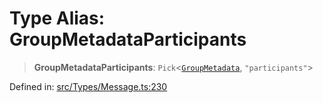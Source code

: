 # Type Alias: GroupMetadataParticipants

> **GroupMetadataParticipants**: `Pick`\<[`GroupMetadata`](../interfaces/GroupMetadata.md), `"participants"`\>

Defined in: [src/Types/Message.ts:230](https://github.com/Fokusdotid/Baileys/blob/039f28db78950e3bac7c407f144ea390dcdf207d/src/Types/Message.ts#L230)
